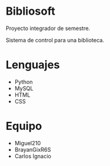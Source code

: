 # Bibliosoft

Proyecto integrador de semestre.

Sistema de control para una biblioteca.



# Lenguajes
* Python
* MySQL
* HTML
* CSS

# Equipo

* Miguel210
* BrayanGixR6S
* Carlos Ignacio 
